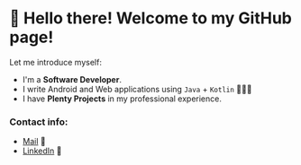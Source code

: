 # 👋 Hello there! Welcome to my GitHub page!

Let me introduce myself:

- I'm a **Software Developer**.
- I write Android and Web applications using `Java` + `Kotlin` 👨🏻‍💻
- I have **Plenty Projects** in my professional experience.
  
### Contact info:
- [Mail](mailto:omarkarimli.361@gmail.com) 📧
- [LinkedIn](https://www.linkedin.com/in/omarkarimli/) 💼
